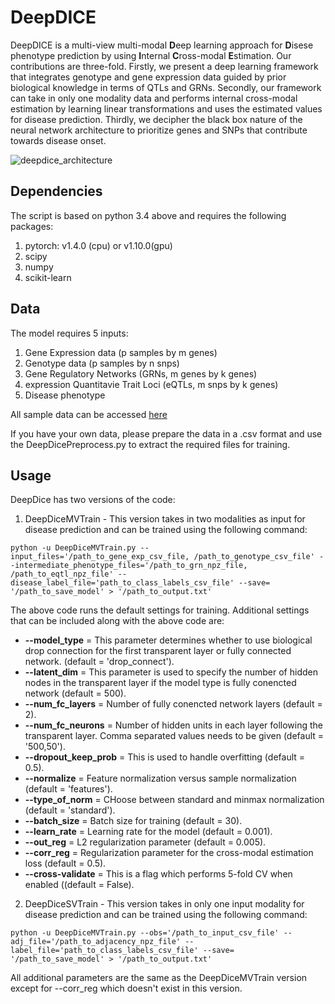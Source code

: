 # DeepDICE

DeepDICE is a multi-view multi-modal **D**eep learning approach for **D**isese phenotype prediction by using **I**nternal **C**ross-modal **E**stimation. Our contributions are three-fold. Firstly, we present a deep learning framework that integrates genotype and gene expression data guided by prior biological knowledge in terms of QTLs and GRNs. Secondly, our framework can take in only one modality data and performs internal cross-modal estimation by learning linear transformations and uses the estimated values for disease prediction. Thirdly, we decipher the black box nature of the neural network architecture to prioritize genes and SNPs that contribute towards disease onset. 


<!--![DeepDICE Architecture](https://user-images.githubusercontent.com/18314073/124612169-bc616880-de37-11eb-969a-16dc36ca0767.png)-->
<!--![bipodnet_architecture](https://user-images.githubusercontent.com/18314073/125311395-fed3eb00-e2f8-11eb-9719-289f396bd496.png)-->
<!--![mvnet_arch](https://user-images.githubusercontent.com/18314073/141710663-6184ebd6-90e3-49cf-81a8-1c5d99f1a055.png) -->
![deepdice_architecture](https://user-images.githubusercontent.com/18314073/153448583-004a6414-00c1-4e5a-8296-96d65b312583.png)



## Dependencies
The script is based on python 3.4 above and requires the following packages:
1. pytorch: v1.4.0  (cpu) or v1.10.0(gpu)
2. scipy
3. numpy
4. scikit-learn

## Data
The model requires 5 inputs:
1. Gene Expression data (p samples by m genes)
2. Genotype data (p samples by n snps)
3. Gene Regulatory Networks (GRNs, m genes by k genes)
4. expression Quantitavie Trait Loci (eQTLs, m snps by k genes)
5. Disease phenotype

All sample data can be accessed [here](http://resource.psychencode.org)

If you have your own data, please prepare the data in a .csv format and use the DeepDicePreprocess.py to extract the required files for training.

## Usage
DeepDice has two versions of the code:
1. DeepDiceMVTrain - This version takes in two modalities as input for disease prediction and can be trained using the following command:

```
python -u DeepDiceMVTrain.py --input_files='/path_to_gene_exp_csv_file, /path_to_genotype_csv_file' --intermediate_phenotype_files='/path_to_grn_npz_file, /path_to_eqtl_npz_file' --disease_label_file='path_to_class_labels_csv_file' --save= '/path_to_save_model' > '/path_to_output.txt'
```

The above code runs the default settings for training. Additional settings that can be included along with the above code are:
* **--model_type** = This parameter determines whether to use biological drop connection for the first transparent layer or fully connected network. (default = 'drop_connect').
* **--latent_dim** = This parameter is used to specify the number of hidden nodes in the transparent layer if the model type is fully conencted network (default = 500).
* **--num_fc_layers** = Number of fully conencted network layers (default = 2).
* **--num_fc_neurons** = Number of hidden units in each layer following the transparent layer. Comma separated values needs to be given (default = '500,50').
* **--dropout_keep_prob** = This is used to handle overfitting (default = 0.5).
* **--normalize** = Feature normalization versus sample normalization (default = 'features').
* **--type_of_norm** = CHoose between standard and minmax normalization (default = 'standard').
* **--batch_size** = Batch size for training (default = 30).
* **--learn_rate** = Learning rate for the model (default = 0.001). 
* **--out_reg** = L2 regularization parameter (default = 0.005).
* **--corr_reg** = Regularization parameter for the cross-modal estimation loss (default = 0.5).
* **--cross-validate** = This is a flag which performs 5-fold CV when enabled ((default = False).


2. DeepDiceSVTrain - This version takes in only one input modality for disease prediction and can be trained using the following command:

```
python -u DeepDiceMVTrain.py --obs='/path_to_input_csv_file' --adj_file='/path_to_adjacency_npz_file' --label_file='path_to_class_labels_csv_file' --save= '/path_to_save_model' > '/path_to_output.txt'
```
 All additional parameters are the same as the DeepDiceMVTrain version except for --corr_reg which doesn't exist in this version.
